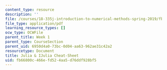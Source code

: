 ```yaml
---
content_type: resource
description: ''
file: /courses/18-335j-introduction-to-numerical-methods-spring-2019/fb66800c466efd524aa5d76ddf928bf5_Julia-cheatsheet.pdf
file_type: application/pdf
learning_resource_types: []
ocw_type: OCWFile
parent_title: Week 1
parent_type: CourseSection
parent_uid: 6950d4a0-73bc-0d04-aa63-962ae31c42a2
resourcetype: Document
title: Julia & IJulia Cheat-Sheet
uid: fb66800c-466e-fd52-4aa5-d76ddf928bf5
---
```


